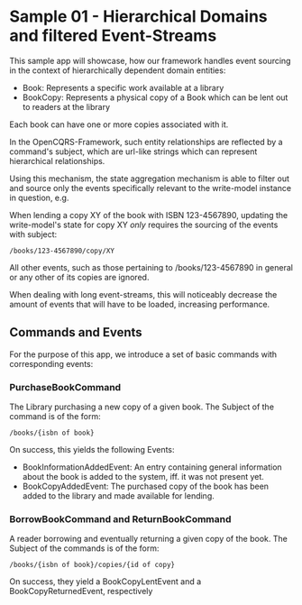 
# Sample 01 - Hierarchical Domains and filtered Event-Streams

This sample app will showcase, how our framework handles event sourcing in the context of hierarchically dependent domain entities:

- Book: Represents a specific work available at a library
- BookCopy: Represents a physical copy of a Book which can be lent out to readers at the library

Each book can have one or more copies associated with it.

In the OpenCQRS-Framework, such entity relationships are reflected by a command's subject, which are url-like strings which can represent hierarchical relationships.

Using this mechanism, the state aggregation mechanism is able to filter out and source only the events specifically relevant to the write-model instance in question, e.g.

When lending a copy XY of the book with ISBN 123-4567890, updating the write-model's state for copy XY *only* requires the sourcing of the events with subject:

```
/books/123-4567890/copy/XY
```

All other events, such as those pertaining to /books/123-4567890 in general or any other of its copies are ignored.

When dealing with long event-streams, this will noticeably decrease the amount of events that will have to be loaded, increasing performance.

## Commands and Events

For the purpose of this app, we introduce a set of basic commands with corresponding events:

### PurchaseBookCommand

The Library purchasing a new copy of a given book. The Subject of the command is of the form:

```
/books/{isbn of book}
```

On success, this yields the following Events:

- BookInformationAddedEvent: An entry containing general information about the book is added to the system, iff. it was not present yet.
- BookCopyAddedEvent: The purchased copy of the book has been added to the library and made available for lending.

### BorrowBookCommand and ReturnBookCommand

A reader borrowing and eventually returning a given copy of the book. The Subject of the commands is of the form:

```
/books/{isbn of book}/copies/{id of copy}
```

On success, they yield a BookCopyLentEvent and a BookCopyReturnedEvent, respectively
